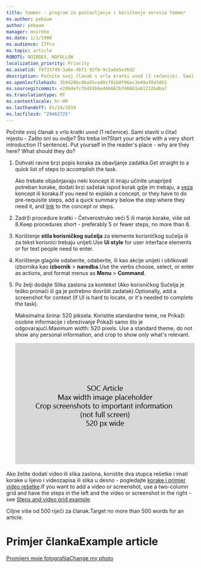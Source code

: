 ```yaml
---
title: Yammer - program za postavljanje i korištenje servisa Yammer
ms.author: pebaum
author: pebaum
manager: mnirkhe
ms.date: 1/1/1900
ms.audience: ITPro
ms.topic: article
ROBOTS: NOINDEX, NOFOLLOW
localization_priority: Priority
ms.assetid: f0733749-3a6e-4bf1-92f8-9c1ada5e36d2
description: Počnite svoj članak s vrlo kratki uvod (1 rečenice). Sami staviti u čitač mjestu - Zašto oni su ovdje? Što treba im?
ms.openlocfilehash: 3b9420bc0ba55ce40cf81b0f96ec3e49af0d3d61
ms.sourcegitcommit: e2864efcfb493b6e46b662b746661a61232bdba7
ms.translationtype: MT
ms.contentlocale: hr-HR
ms.lasthandoff: 01/24/2019
ms.locfileid: "29461725"
---
```

<span data-ttu-id="4b305-p102">Počnite svoj članak s vrlo kratki uvod (1 rečenice). Sami staviti u čitač mjestu - Zašto oni su ovdje? Što treba im?</span><span class="sxs-lookup"><span data-stu-id="4b305-p102">Start your article with a very short introduction (1 sentence). Put yourself in the reader's place - why are they here? What should they do?</span></span> 
  
1. <span data-ttu-id="4b305-108">Dohvati ravne brzi popis koraka za obavljanje zadatka.</span><span class="sxs-lookup"><span data-stu-id="4b305-108">Get straight to a quick list of steps to accomplish the task.</span></span>
    
    <span data-ttu-id="4b305-109">Ako trebate objašnjavaju neki koncept ili imaju učinite unaprijed potreban korake, dodati brzi sažetak ispod korak gdje im trebaju, a [veza](https://support.office.com/article/f37e7984-cf03-4fde-92d3-82970d7e241b.aspx) koncept ili koraka.</span><span class="sxs-lookup"><span data-stu-id="4b305-109">If you need to explain a concept, or they have to do pre-requisite steps, add a quick summary below the step where they need it, and [link](https://support.office.com/article/f37e7984-cf03-4fde-92d3-82970d7e241b.aspx) to the concept or steps.</span></span> 
    
2. <span data-ttu-id="4b305-110">Zadrži procedure kratki - Četverostruko veći 5 ili manje korake, više od 8.</span><span class="sxs-lookup"><span data-stu-id="4b305-110">Keep procedures short - preferably 5 or fewer steps, no more than 8.</span></span>
    
3. <span data-ttu-id="4b305-111">Korištenje **stila korisničkog sučelja** za elemente korisničkog sučelja ili za tekst korisnici trebaju unijeti.</span><span class="sxs-lookup"><span data-stu-id="4b305-111">Use **Ui style** for user interface elements or for text people need to enter.</span></span> 
    
4. <span data-ttu-id="4b305-112">Korištenje glagole odaberite, odaberite, ili kao akcije unijeti i oblikovati izbornika kao **izbornik** \> **naredba**.</span><span class="sxs-lookup"><span data-stu-id="4b305-112">Use the verbs choose, select, or enter as actions, and format menus as **Menu** \> **Command**.</span></span>
    
5. <span data-ttu-id="4b305-113">Po želji dodajte Slika zaslona za kontekst (Ako korisničkog Sučelja je teško pronaći ili ga je potrebno dovršiti zadatak).</span><span class="sxs-lookup"><span data-stu-id="4b305-113">Optionally, add a screenshot for context (if UI is hard to locate, or it's needed to complete the task).</span></span>
    
    <span data-ttu-id="4b305-p103">Maksimalna širina: 520 piksela. Koristite standardne teme, ne Prikaži osobne informacije i obrezivanje Pokaži samo što je odgovarajući.</span><span class="sxs-lookup"><span data-stu-id="4b305-p103">Maximum width: 520 pixels. Use a standard theme, do not show any personal information, and crop to show only what's relevant.</span></span> 
    
    ![Rezervirano mjesto - Maksimalna širina crteža PnP članak je 520 piksela](media/7d43d3be-8658-4a5b-aa15-ed62a47a2b24.png)
  
<span data-ttu-id="4b305-117">Ako želite dodati video ili slika zaslona, koristite dva stupca rešetke i imati korake u lijevo i videozapisa ili slika u desno - pogledajte [korake i primjer video rešetke](https://support.office.com/article/14ce8e82-efa0-47f5-bb84-94f078db3dae.aspx).</span><span class="sxs-lookup"><span data-stu-id="4b305-117">If you want to add a video or screenshot, use a two-column grid and have the steps in the left and the video or screenshot in the right - see [Steps and video grid example](https://support.office.com/article/14ce8e82-efa0-47f5-bb84-94f078db3dae.aspx).</span></span> 
  
<span data-ttu-id="4b305-118">Ciljne više od 500 riječi za članak.</span><span class="sxs-lookup"><span data-stu-id="4b305-118">Target no more than 500 words for an article.</span></span>
  
# <a name="example-article"></a><span data-ttu-id="4b305-119">Primjer članka</span><span class="sxs-lookup"><span data-stu-id="4b305-119">Example article</span></span>

[<span data-ttu-id="4b305-120">Promijeni moje fotografija</span><span class="sxs-lookup"><span data-stu-id="4b305-120">Change my photo</span></span>](https://support.office.com/article/555376e0-1fca-49ba-8434-307a0525c767.aspx)
  

